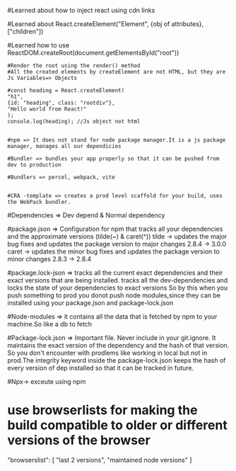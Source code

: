 #Learned about how to inject react using cdn links

#Learned about React.createElement("Element", {obj of attributes}, ["children"])

#Learned how to use ReactDOM.createRoot(document.getElementsById("root"))

    #Render the root using the render() method
    #All the created elements by createElement are not HTML, but they are Js Variables=> Objects

    #const heading = React.createElement(
    "h1",
    {id: "heading", class: "rootdiv"},
    "Hello world from React!"
    );
    console.log(heading); //Js object not html


    #npm => It does not stand for node package manager.It is a js package manager, manages all our dependicies

    #Bundler => bundles your app properly so that it can be pushed from dev to production

    #Bundlers => percel, webpack, vite


    #CRA -template => creates a prod level scaffold for your build, uses the WebPack bundler.

#Dependencies => Dev depend & Normal dependency

#package.json => Configuration for npm that tracks all your dependencies and the approximate versions (tilde(~) & caret(^))
tilde -> updates the major bug fixes and updates the package version to major changes 2.8.4 -> 3.0.0
caret -> updates the minor bug fixes and updates the package version to minor changes 2.8.3 -> 2.8.4

#package.lock-json => tracks all the current exact dependencies and their exact versions that are being installed.
tracks all the dev-dependencies and locks the state of your dependencies to exact versions
So by this when you push something to prod you donot push node modules,since they can be installed using your package.json and package-lock.json

#Node-modules => it contains all the data that is fetched by npm to your machine.So like a db to fetch

#Package-lock.json => Important file. Never include in your git.ignore. It maintains the exact version of the dependency and the hash of that version. So you don't encounter with prodlems like working in local but not in prod.The integrity keyword inside the package-lock.json keeps the hash of every version of dep installed so that it can be tracked in future.

#Npx-> exceute using npm

# use browserlists for making the build compatible to older or different versions of the browser

"browserslist": [
"last 2 versions",
"maintained node versions"
]
